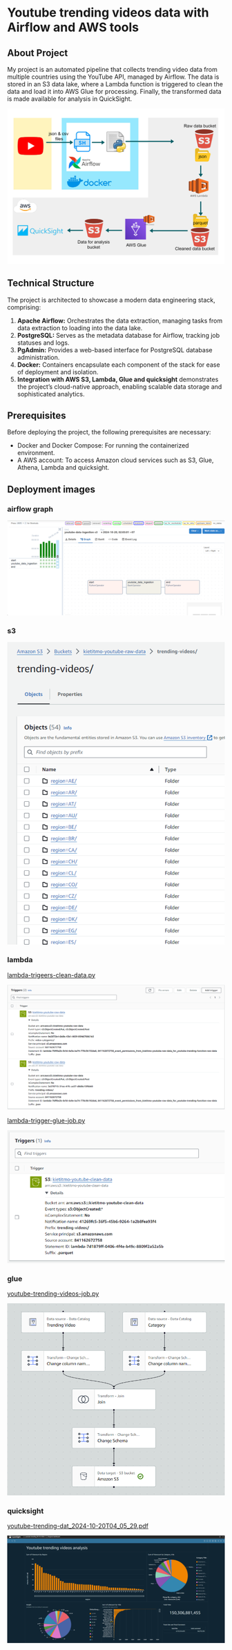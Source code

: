 # Youtube trending videos data with Airflow and AWS tools 
## About Project
My project is an automated pipeline that collects trending video data from multiple countries using the YouTube API, managed by Airflow. The data is stored in an S3 data lake, where a Lambda function is triggered to clean the data and load it into AWS Glue for processing. Finally, the transformed data is made available for analysis in QuickSight.

![pipeline](./images/youtube_pipeline.jpg)

## Technical Structure
The project is architected to showcase a modern data engineering stack, comprising:

1. **Apache Airflow:** Orchestrates the data extraction, managing tasks from data extraction to loading into the data lake.
2. **PostgreSQL:** Serves as the metadata database for Airflow, tracking job statuses and logs.
3. **PgAdmin:** Provides a web-based interface for PostgreSQL database administration.
4. **Docker:** Containers encapsulate each component of the stack for ease of deployment and isolation.
5. **Integration with AWS S3, Lambda, Glue and quicksight** demonstrates the project’s cloud-native approach, enabling scalable data storage and sophisticated analytics.

## Prerequisites

Before deploying the project, the following prerequisites are necessary:

- Docker and Docker Compose: For running the containerized environment.
- A AWS account: To access Amazon cloud services such as S3, Glue, Athena, Lambda and quicksight.

## Deployment images
### airflow graph
![airflow](./images/airflow-graph.png)

### s3 
![s3](./images/s3-raw.png)

### lambda 
[lambda-trigeers-clean-data.py](./lambda-funtions/youtube-trending-function-raw-data-trigger.py) 

![lambda-trigeers-clean-data](./images/lambda-trigeers-clean-data.png) 

[lambda-trigger-glue-job.py](./lambda-funtions/lambda-trigger-glue-job.py) 

![lambda-trigger-glue-job](./images/lambda-trigger-glue-job.png)

### glue 
[youtube-trending-videos-job.py](./glue-script/youtube-trending-videos-job.py) 

![glue](./images/glue-etl.png)

### quicksight 
[youtube-trending-dat_2024-10-20T04_05_29.pdf](./visualized_report/youtube-trending-dat_2024-10-20T04_05_29.pdf) 

![quicksight](./images/quicksight-demo.png)



